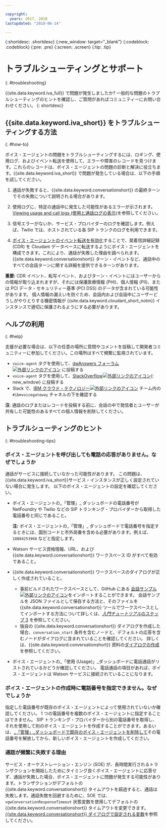 ```yaml
---

copyright:
  years: 2017, 2018
lastupdated: "2018-06-14"

---
```


{:shortdesc: .shortdesc}
{:new_window: target="_blank"}
{:codeblock: .codeblock}
{:pre: .pre}
{:screen: .screen}
{:tip: .tip}

# トラブルシューティングとサポート
{: #troubleshooting}

{{site.data.keyword.iva_full}} で問題が発生しましたか? 一般的な問題のトラブルシューティングのヒントを確認し、ご質問があればコミュニティーにお問い合わせください。
{: shortdesc}

## {{site.data.keyword.iva_short}} をトラブルシューティングする方法
{: #how-to}

ボイス・エージェントの問題をトラブルシューティングするには、ロギング、使用ログ、およびイベント転送を使用して、エラーや障害のレコードを見つけます。これらのレコードは、ボイス・エージェントの問題の診断と解決に役立ちます。{{site.data.keyword.iva_short}} で問題が発生している場合は、以下の手順を試してください。

1. 通話が失敗すると、{{site.data.keyword.conversationshort}} の最終ターンでその失敗について説明される場合があります。

1. 使用ログに、特定の通話中に発生した可能性があるエラーが示されます。[Viewing usage and call logs (使用と通話ログの表示)](logging.html)を参照してください。

1. 信号エラーがないか、サービス・プロバイダーのログを確認します。例えば、Twilio では、ホストされている各 SIP トランクのログを利用できます。

1. [ボイス・エージェントのイベント転送を有効化](event-forwarding.html)することで、発着信詳細記録 (CDR) を Cloudant データベースに転送するようにボイス・エージェントを構成できます。これにより、通話が失敗した理由を調べられます。{{site.data.keyword.conversationshort}} ターン・イベントなど、通話中のすべての会話ターンに関する詳細を提供できるターンがあります。

**重要:** CDR イベント、転写イベント、およびターン・イベントにはユーザーからの情報が取り込まれますが、それには保護医療情報 (PHI)、個人情報 (PII)、または PCI データ・セキュリティー基準 (PCI DSS) のデータが含まれている可能性があります。 個人情報の漏えいを防ぐため、会話内および会話中にユーザーどうしがやりとりする機密情報が {{site.data.keyword.cloudant_short_notm}} インスタンスで適切に保護されるようにする必要があります。


## ヘルプの利用
{: #help}

支援が必要な場合は、以下の任意の場所に質問やコメントを投稿して開発者コミュニティーに参加してください。この場所はすべて頻繁に監視されています。

* `voice-agent` タグを使用して、[dwAnswers フォーラム ![外部リンクのアイコン](../../icons/launch-glyph.svg "外部リンクのアイコン")](https://developer.ibm.com/answers/topics/voice-agent/) に投稿する
* `voice-agent` タグを使用して、[StackOverflow![外部リンクのアイコン](../../icons/launch-glyph.svg "外部リンクのアイコン")](http://stackoverflow.com/questions/tagged/voice-agent){: new_window} に投稿する
* Slack で、[IBM クラウド・テクノロジー![外部リンクのアイコン](../../icons/launch-glyph.svg "外部リンクのアイコン")](https://slack-invite-ibm-cloud-tech.mybluemix.net/) チーム内の `#ibmvoicegateway` チャネルの下を確認する

**注**: 通話のログまたはレコードを投稿する前に、会話の中で発信者とユーザーが共有した可能性のあるすべての個人情報を削除してください。

## トラブルシューティングのヒント
{: #troubleshooting-tips}

### ボイス・エージェントを呼び出しても電話の応答がありません。なぜでしょうか

通話がサービスに接続していなかった可能性があります。 この問題は、{{site.data.keyword.iva_short}}サービス・インスタンスが正しく設定されていない場合に発生します。 以下のボイス・エージェントの設定を確認してください。

* ボイス・エージェントの_「管理」_ ダッシュボードの電話番号が NetFoundry や Twilio などの SIP トランキング・プロバイダーから取得した電話番号と同じであること。

   **注:** ボイス・エージェントの_「管理」_ ダッシュボードで電話番号を指定するときには、国別コードと市外局番を含める必要があります。例えば、`18884253968` などと指定します。

* Watson サービス資格情報、URL、および {{site.data.keyword.conversationshort}} ワークスペース ID がすべて有効であること。
* {{site.data.keyword.conversationshort}} ワークスペースのダイアログが正しく作成されていること。
  * 事前ビルドされたワークスペースとして、GitHub にある [会話サンプル ![外部リンクのアイコン](../../icons/launch-glyph.svg "外部リンクのアイコン")](https://github.com/WASdev/sample.voice.gateway/blob/master/conversation/voice-gateway-conversation-en.json)をインポートすることができます。 会話サンプルを JSON ファイルとして保存する方法と、そのファイルを {{site.data.keyword.conversationshort}} ツールでワークスペースとしてインポートする方法について詳しくは、[*入門チュートリアル*のステップ 3](getting-started.html#step3) を参照してください。
  * 独自の {{site.data.keyword.conversationshort}} ダイアログを作成した場合、`conversation_start` 条件を含むノードと、デフォルトの応答を含むノードがダイアログに含まれていることを確認してください。 詳しくは、{{site.data.keyword.conversationshort}} 資料の[ダイアログの作成](../conversation/dialog-build.html)を参照してください。
* ボイス・エージェントの_「使用 (Usage)」_ダッシュボードに電話通話がリストされているかどうか確認してください。 電話通話の項目があれば、ボイス・エージェントは Watson サービスに接続されていることになります。

### ボイス・エージェントの作成時に電話番号を指定できません。なぜでしょうか

指定した電話番号が既存のボイス・エージェントによって使用されていないか確認してください。 1 つの電話番号を複数のボイス・エージェントに指定することはできません。 SIP トランキング・プロバイダーから別の電話番号を取得し、それを使用して別のボイス・エージェントを作成することができます。あるいは、[_「管理」_ダッシュボードで既存のボイス・エージェントを削除して](managing.html#delete_va)その電話番号を解放してから、新しいボイス・エージェントを作成してください。

### 通話が頻繁に失敗する理由

サービス・オーケストレーション・エンジン (SOE) が、長時間実行されるトランザクションを開始したためにタイミング良くボイス・エージェントに応答せず、通話が失敗した場合、ボイス・エージェントに問題が発生する可能性があります。トランザクションがデフォルトの {{site.data.keyword.conversationshort}} タイムアウトを超過すると、通話は失敗します。通話失敗を回避するために、SOE では、`vgwConversationResponseTimeout` 状態変数を使用してデフォルトの {{site.data.keyword.conversationshort}} タイムアウトを変更できます。[{{site.data.keyword.conversationshort}} ダイアログで設定される変数](https://www.ibm.com/support/knowledgecenter/SS4U29/api.html#variables-conv)を参照してください。

